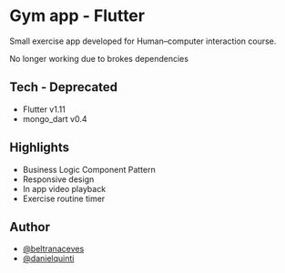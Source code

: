 # Gym app - Flutter

Small exercise app developed for Human–computer interaction course.

No longer working due to brokes dependencies
## Tech - Deprecated

- Flutter v1.11
- mongo_dart v0.4
## Highlights

- Business Logic Component Pattern
- Responsive design
- In app video playback
- Exercise routine timer
## Author

- [@beltranaceves](https://www.github.com/beltranaceves)
- [@danielquinti](https://www.github.com/danielquinti)
